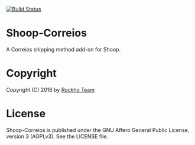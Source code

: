 [![Build Status](https://travis-ci.org/rockho-team/shoop-correios.svg?branch=master)](https://travis-ci.org/rockho-team/shoop-correios)

Shoop-Correios
==============
A Correios shipping method add-on for Shoop.

Copyright
=========
Copyright (C) 2016 by [Rockho Team](https://github.com/rockho-team)

License
=======

Shoop-Correios is published under the GNU Affero General Public License,
version 3 (AGPLv3). See the LICENSE file.